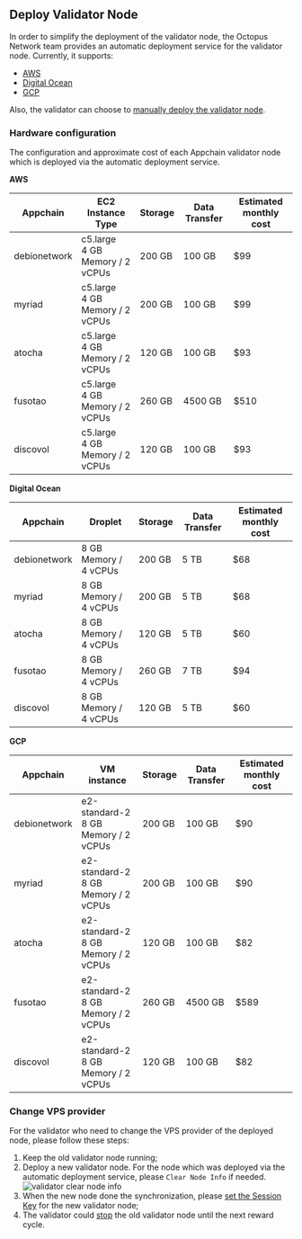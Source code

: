 ## Deploy Validator Node

In order to simplify the deployment of the validator node, the Octopus Network team provides an automatic deployment service for the validator node. Currently, it supports:

* [AWS](./validator-deploy-aws.md)
* [Digital Ocean](./validator-deploy-do.md)
* [GCP](./validator-deploy-gcp.md)

Also, the validator can choose to [manually deploy the validator node](./validator-deploy-manually.md).

### Hardware configuration

The configuration and approximate cost of each Appchain validator node which is deployed via the automatic deployment service.

**AWS**

| Appchain | EC2 Instance Type  | Storage | Data Transfer | Estimated monthly cost |
|------|------|------|------|------|
| debionetwork | c5.large<br/>4 GB Memory / 2 vCPUs | 200 GB | 100 GB | $99 |
| myriad | c5.large<br/>4 GB Memory / 2 vCPUs | 200 GB | 100 GB | $99 |
| atocha | c5.large<br/>4 GB Memory / 2 vCPUs | 120 GB | 100 GB | $93 |
| fusotao | c5.large<br/>4 GB Memory / 2 vCPUs | 260 GB | 4500 GB | $510 |
| discovol | c5.large<br/>4 GB Memory / 2 vCPUs | 120 GB | 100 GB | $93 |


**Digital Ocean**

| Appchain | Droplet  | Storage | Data Transfer | Estimated monthly cost |
|------|------|------|------|------|
| debionetwork | 8 GB Memory / 4 vCPUs | 200 GB | 5 TB | $68 |
| myriad | 8 GB Memory / 4 vCPUs | 200 GB | 5 TB | $68 |
| atocha | 8 GB Memory / 4 vCPUs | 120 GB | 5 TB | $60 |
| fusotao | 8 GB Memory / 4 vCPUs  | 260 GB | 7 TB | $94 |
| discovol | 8 GB Memory / 4 vCPUs | 120 GB | 5 TB | $60 |

**GCP**

| Appchain | VM instance  | Storage | Data Transfer | Estimated monthly cost |
|------|------|------|------|------|
| debionetwork | e2-standard-2<br/>8 GB Memory / 2 vCPUs | 200 GB | 100 GB | $90 |
| myriad | e2-standard-2<br/>8 GB Memory / 2 vCPUs | 200 GB | 100 GB | $90 |
| atocha | e2-standard-2<br/>8 GB Memory / 2 vCPUs | 120 GB | 100 GB | $82 |
| fusotao | e2-standard-2<br/>8 GB Memory / 2 vCPUs  | 260 GB | 4500 GB | $589 |
| discovol | e2-standard-2<br/>8 GB Memory / 2 vCPUs | 120 GB | 100 GB | $82 |

### Change VPS provider

For the validator who need to change the VPS provider of the deployed node, please follow these steps:

1. Keep the old validator node running;
2. Deploy a new validator node. For the node which was deployed via the automatic deployment service, please `Clear Node Info` if needed.
![validator clear node info](../images/maintain/validator_clear_nodeinfo.jpg)
3. When the new node done the synchronization, please [set the Session Key](./validator-register.md#set-session-key) for the new validator node;
4. The validator could [stop](./validator-register.md#stop-the-validator-node) the old validator node until the next reward cycle.